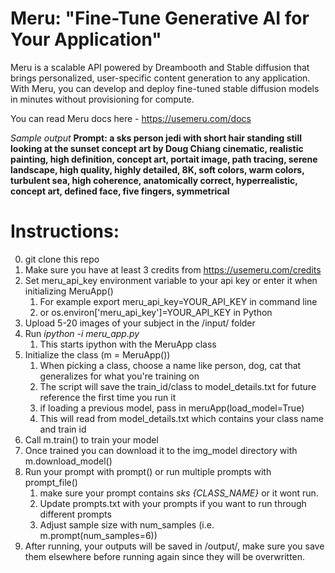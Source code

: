 # Meru: "Fine-Tune Generative AI for Your Application"

Meru is a scalable API powered by Dreambooth and Stable diffusion that brings personalized, user-specific content generation to any application. With Meru, you can develop and deploy fine-tuned stable diffusion models in minutes without provisioning for compute.

You can read Meru docs here - https://usemeru.com/docs

*Sample output*
**Prompt: a sks person jedi with short hair standing still looking at the sunset concept art by Doug Chiang cinematic, realistic painting, high definition, concept art, portait image, path tracing, serene landscape, high quality, highly detailed, 8K, soft colors, warm colors, turbulent sea, high coherence, anatomically correct, hyperrealistic, concept art, defined face, five fingers, symmetrical**
[](jedi_andrei.jpeg)


# Instructions:
0) git clone this repo
1) Make sure you have at least 3 credits from https://usemeru.com/credits
2) Set meru_api_key environment variable to your api key or enter it when initializing MeruApp()
	1) For example export meru_api_key=YOUR_API_KEY in command line
	2) or os.environ['meru_api_key']=YOUR_API_KEY in Python
4) Upload 5-20 images of your subject in the /input/ folder 
5) Run *ipython -i meru_app.py*
	1) This starts ipython with the MeruApp class 
6) Initialize the class (m = MeruApp())
	1) When picking a class, choose a name like person, dog, cat that generalizes for what you're training on
	2) The script will save the train_id/class to model_details.txt for future reference the first time you run it 
	3) if loading a previous model, pass in meruApp(load_model=True)
	4) This will read from model_details.txt which contains your class name and train id
7) Call m.train() to train your model
8) Once trained you can download it to the img_model directory with m.download_model()
9) Run your prompt with prompt() or run multiple prompts with prompt_file() 
	1) make sure your prompt contains *sks {CLASS_NAME}* or it wont run.
	2) Update prompts.txt with your prompts if you want to run through different prompts
	3) Adjust sample size with num_samples (i.e. m.prompt(num_samples=6))
10) After running, your outputs will be saved in /output/, make sure you save them elsewhere before running again since they will be overwritten.

